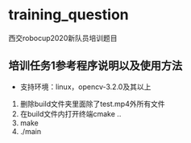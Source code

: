 # training_question
西交robocup2020新队员培训题目
## 培训任务1参考程序说明以及使用方法
* 支持环境：linux，opencv-3.2.0及其以上
1. 删除build文件夹里面除了test.mp4外所有文件
2. 在build文件内打开终端cmake ..
3. make
4. ./main
